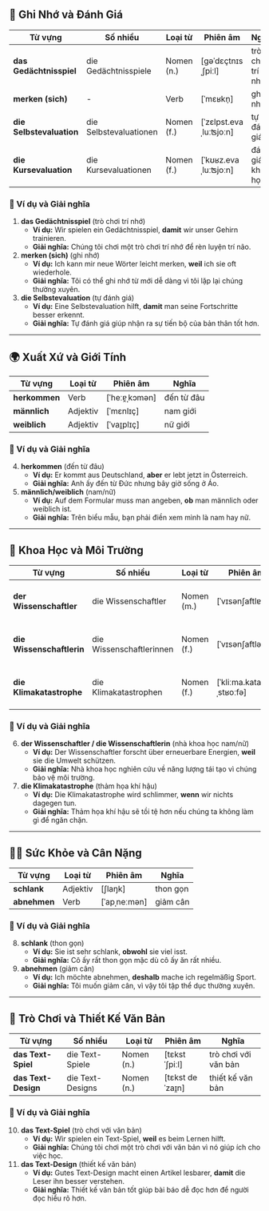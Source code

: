 ## **🧠 Ghi Nhớ và Đánh Giá**

|**Từ vựng**|**Số nhiều**|**Loại từ**|**Phiên âm**|**Nghĩa**|
|---|---|---|---|---|
|**das Gedächtnisspiel**|die Gedächtnisspiele|Nomen (n.)|[ɡəˈdɛçtnɪsˌʃpiːl]|trò chơi trí nhớ|
|**merken (sich)**|-|Verb|[ˈmɛʁkn̩]|ghi nhớ|
|**die Selbstevaluation**|die Selbstevaluationen|Nomen (f.)|[ˈzɛlpst.evaˌluːʦjoːn]|tự đánh giá|
|**die Kursevaluation**|die Kursevaluationen|Nomen (f.)|[ˈkʊʁz.evaˌluːʦjoːn]|đánh giá khóa học|

### **📌 Ví dụ và Giải nghĩa**

1. **das Gedächtnisspiel** (trò chơi trí nhớ)
    - **Ví dụ:** Wir spielen ein Gedächtnisspiel, **damit** wir unser Gehirn trainieren.
    - **Giải nghĩa:** Chúng tôi chơi một trò chơi trí nhớ để rèn luyện trí não.
2. **merken (sich)** (ghi nhớ)
    - **Ví dụ:** Ich kann mir neue Wörter leicht merken, **weil** ich sie oft wiederhole.
    - **Giải nghĩa:** Tôi có thể ghi nhớ từ mới dễ dàng vì tôi lặp lại chúng thường xuyên.
3. **die Selbstevaluation** (tự đánh giá)
    - **Ví dụ:** Eine Selbstevaluation hilft, **damit** man seine Fortschritte besser erkennt.
    - **Giải nghĩa:** Tự đánh giá giúp nhận ra sự tiến bộ của bản thân tốt hơn.

---

## **🌍 Xuất Xứ và Giới Tính**

|**Từ vựng**|**Loại từ**|**Phiên âm**|**Nghĩa**|
|---|---|---|---|
|**herkommen**|Verb|[ˈheːɐ̯ˌkɔmən]|đến từ đâu|
|**männlich**|Adjektiv|[ˈmɛnlɪç]|nam giới|
|**weiblich**|Adjektiv|[ˈvaɪ̯plɪç]|nữ giới|

### **📌 Ví dụ và Giải nghĩa**

4. **herkommen** (đến từ đâu)
    - **Ví dụ:** Er kommt aus Deutschland, **aber** er lebt jetzt in Österreich.
    - **Giải nghĩa:** Anh ấy đến từ Đức nhưng bây giờ sống ở Áo.
5. **männlich/weiblich** (nam/nữ)
    - **Ví dụ:** Auf dem Formular muss man angeben, **ob** man männlich oder weiblich ist.
    - **Giải nghĩa:** Trên biểu mẫu, bạn phải điền xem mình là nam hay nữ.

---

## **🔬 Khoa Học và Môi Trường**

|**Từ vựng**|**Số nhiều**|**Loại từ**|**Phiên âm**|**Nghĩa**|
|---|---|---|---|---|
|**der Wissenschaftler**|die Wissenschaftler|Nomen (m.)|[ˈvɪsənʃaftlɐ]|nhà khoa học nam|
|**die Wissenschaftlerin**|die Wissenschaftlerinnen|Nomen (f.)|[ˈvɪsənʃaftləʁɪn]|nhà khoa học nữ|
|**die Klimakatastrophe**|die Klimakatastrophen|Nomen (f.)|[ˈkliːma.kataˌstʁoːfə]|thảm họa khí hậu|

### **📌 Ví dụ và Giải nghĩa**

6. **der Wissenschaftler / die Wissenschaftlerin** (nhà khoa học nam/nữ)
    - **Ví dụ:** Der Wissenschaftler forscht über erneuerbare Energien, **weil** sie die Umwelt schützen.
    - **Giải nghĩa:** Nhà khoa học nghiên cứu về năng lượng tái tạo vì chúng bảo vệ môi trường.
7. **die Klimakatastrophe** (thảm họa khí hậu)
    - **Ví dụ:** Die Klimakatastrophe wird schlimmer, **wenn** wir nichts dagegen tun.
    - **Giải nghĩa:** Thảm họa khí hậu sẽ tồi tệ hơn nếu chúng ta không làm gì để ngăn chặn.

---

## **🏋️‍♂️ Sức Khỏe và Cân Nặng**

|**Từ vựng**|**Loại từ**|**Phiên âm**|**Nghĩa**|
|---|---|---|---|
|**schlank**|Adjektiv|[ʃlaŋk]|thon gọn|
|**abnehmen**|Verb|[ˈapˌneːmən]|giảm cân|

### **📌 Ví dụ và Giải nghĩa**

8. **schlank** (thon gọn)
    - **Ví dụ:** Sie ist sehr schlank, **obwohl** sie viel isst.
    - **Giải nghĩa:** Cô ấy rất thon gọn mặc dù cô ấy ăn rất nhiều.
9. **abnehmen** (giảm cân)
    - **Ví dụ:** Ich möchte abnehmen, **deshalb** mache ich regelmäßig Sport.
    - **Giải nghĩa:** Tôi muốn giảm cân, vì vậy tôi tập thể dục thường xuyên.

---

## **📝 Trò Chơi và Thiết Kế Văn Bản**

|**Từ vựng**|**Số nhiều**|**Loại từ**|**Phiên âm**|**Nghĩa**|
|---|---|---|---|---|
|**das Text-Spiel**|die Text-Spiele|Nomen (n.)|[tɛkst ˈʃpiːl]|trò chơi với văn bản|
|**das Text-Design**|die Text-Designs|Nomen (n.)|[tɛkst deˈzaɪ̯n]|thiết kế văn bản|

### **📌 Ví dụ và Giải nghĩa**

10. **das Text-Spiel** (trò chơi với văn bản)
    - **Ví dụ:** Wir spielen ein Text-Spiel, **weil** es beim Lernen hilft.
    - **Giải nghĩa:** Chúng tôi chơi một trò chơi với văn bản vì nó giúp ích cho việc học.
11. **das Text-Design** (thiết kế văn bản)
    - **Ví dụ:** Gutes Text-Design macht einen Artikel lesbarer, **damit** die Leser ihn besser verstehen.
    - **Giải nghĩa:** Thiết kế văn bản tốt giúp bài báo dễ đọc hơn để người đọc hiểu rõ hơn.